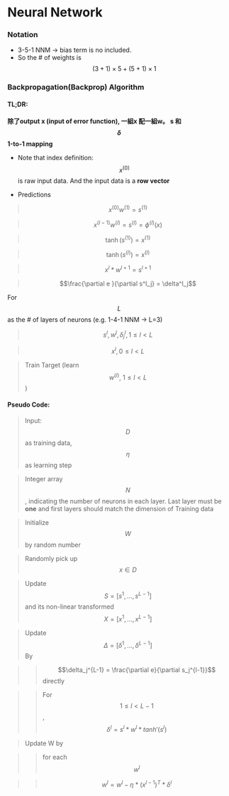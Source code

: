 # Neural Network

### Notation
* 3-5-1 NNM -> bias term is no included.
 * So the # of weights is $$(3+1) \times 5 + (5+1) \times 1$$


### Backpropagation(Backprop) Algorithm
#### **TL;DR**:
**除了output x (input of error function), 一組x 配一組w。 s 和 $$\delta$$ 1-to-1 mapping**


* Note that index definition: $$x^{(0)}$$ is raw input data. And the input data is a **row vector**

* Predictions

> $$x^{(0)}w^{(1)}=s^{(1)}$$

> $$x^{(l-1)}w^{(l)}=s^{(l)}=\phi^{(l)}(x)$$

> $$\tanh(s^{(1)}) = x^{(1)}$$

> $$\tanh(s^{(l)}) = x^{(l)}$$

> $$ x^{l}*w^{l+1} = s^{l+1} $$

> $$\frac{\partial e }{\partial s^l_j} = \delta^l_j$$

For $$L$$ as the # of layers of neurons (e.g. 1-4-1 NNM -> L=3)

> $$s^l, w^l, \delta^l_j, 1 \leq l < L$$

> $$x^l, 0\leq l < L$$

> Train Target (learn $$w^{(l)} ,\: 1\leq l < L$$)

#### <a name="Pesudo"></a> Pseudo Code:

> Input: $$D$$ as training data, $$\eta$$ as learning step

> Integer array $$N$$, indicating the number of neurons in each layer. Last layer must be **one** and first layers should match the dimension of Training data

> Initialize $$W$$ by random number

> Randomly pick up $$x \in D$$

> Update $$S=[s^1,...,s^{L-1}]$$ and its non-linear transformed $$X=[x^1,...,x^{L-1}]$$

> Update $$\Delta = [\delta^1,..., \delta^{L-1}]$$ By

>> $$\delta_j^{L-1} = \frac{\partial e}{\partial s_j^{l-1}}$$ directly

>> For $$ 1 \leq l < L-1$$, $$\delta^l = s^l * w^l * tanh'(s^l) $$

> Update W by

>> for each $$w^l$$

>> $$w^l = w^l - \eta * (x^{l-1})^T * \delta^l$$

